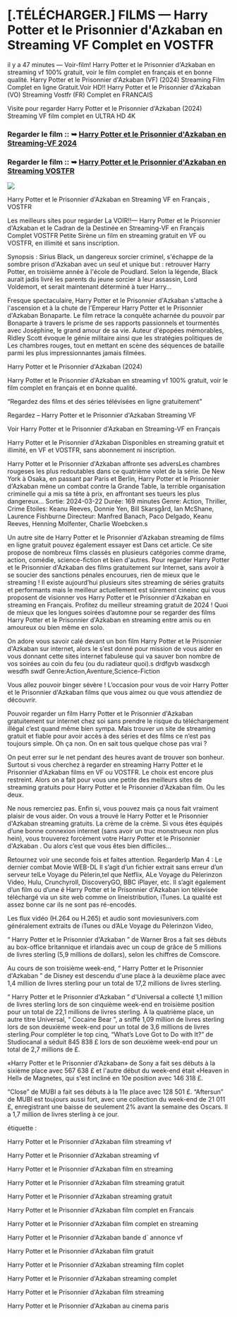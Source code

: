 # [.TÉLÉCHARGER.] FILMS — Harry Potter et le Prisonnier d'Azkaban en Streaming VF Complet en VOSTFR

il y a 47 minutes — Voir-film! Harry Potter et le Prisonnier d'Azkaban en streaming vf 100% gratuit, voir le film complet en français et en bonne qualité. Harry Potter et le Prisonnier d'Azkaban (VF) (2024) Streaming Film Complet en ligne Gratuit.Voir HD!! Harry Potter et le Prisonnier d'Azkaban (VO) Streaming Vostfr (FR) Complet en FRANCAIS

Visite pour regarder Harry Potter et le Prisonnier d'Azkaban (2024) Streaming VF film complet en ULTRA HD 4K

### Regarder le film :: ➥ [Harry Potter et le Prisonnier d'Azkaban en Streaming-VF 2024](https://t.co/yjB02FYyzi)

### Regarder le film :: ➥ [Harry Potter et le Prisonnier d'Azkaban en Streaming VOSTFR](https://t.co/yjB02FYyzi)

<p dir="auto"><a href="https://t.co/yjB02FYyzi" title="PLAYNOW" rel="nofollow"><img src="https://i.imgur.com/jhNGoEt.gif" style="max-width: 100%;"></a></p>

Harry Potter et le Prisonnier d'Azkaban en Streaming VF en Français , VOSTFR

Les meilleurs sites pour regarder La VOIR!!— Harry Potter et le Prisonnier d'Azkaban et le Cadran de la Destinée en Streaming-VF en Français Complet VOSTFR Petite Sirène un film en streaming gratuit en VF ou VOSTFR, en illimité et sans inscription.

Synopsis : Sirius Black, un dangereux sorcier criminel, s'échappe de la sombre prison d'Azkaban avec un seul et unique but : retrouver Harry Potter, en troisième année à l'école de Poudlard. Selon la légende, Black aurait jadis livré les parents du jeune sorcier à leur assassin, Lord Voldemort, et serait maintenant déterminé à tuer Harry...

Fresque spectaculaire, Harry Potter et le Prisonnier d'Azkaban s'attache à l'ascension et à la chute de l'Empereur Harry Potter et le Prisonnier d'Azkaban Bonaparte. Le film retrace la conquête acharnée du pouvoir par Bonaparte à travers le prisme de ses rapports passionnels et tourmentés avec Joséphine, le grand amour de sa vie. Auteur d'épopées mémorables, Ridley Scott évoque le génie militaire ainsi que les stratégies politiques de Les chambres rouges, tout en mettant en scène des séquences de bataille parmi les plus impressionnantes jamais filmées.

Harry Potter et le Prisonnier d'Azkaban (2024)

Harry Potter et le Prisonnier d'Azkaban en streaming vf 100% gratuit, voir le film complet en français et en bonne qualité.

“Regardez des films et des séries télévisées en ligne gratuitement”

Regardez – Harry Potter et le Prisonnier d'Azkaban Streaming VF

Voir Harry Potter et le Prisonnier d'Azkaban en Streaming-VF en Français

Harry Potter et le Prisonnier d'Azkaban Disponibles en streaming gratuit et illimité, en VF et VOSTFR, sans abonnement ni inscription.

Harry Potter et le Prisonnier d'Azkaban affronte ses adversLes chambres rougeses les plus redoutables dans ce quatrième volet de la série. De New York à Osaka, en passant par Paris et Berlin, Harry Potter et le Prisonnier d'Azkaban mène un combat contre la Grande Table, la terrible organisation criminelle qui a mis sa tête à prix, en affrontant ses tueurs les plus dangereux... Sortie: 2024-03-22 Durée: 169 minutes Genre: Action, Thriller, Crime Etoiles: Keanu Reeves, Donnie Yen, Bill Skarsgård, Ian McShane, Laurence Fishburne Directeur: Manfred Banach, Paco Delgado, Keanu Reeves, Henning Molfenter, Charlie Woebcken.s

Un autre site de Harry Potter et le Prisonnier d'Azkaban streaming de films en ligne gratuit pouvez également essayer est Dans cet article. Ce site propose de nombreux films classés en plusieurs catégories comme drame, action, comédie, science-fiction et bien d'autres. Pour regarder Harry Potter et le Prisonnier d'Azkaban des films gratuitement sur Internet, sans avoir à se soucier des sanctions pénales encourues, rien de mieux que le streaming ! Il existe aujourd’hui plusieurs sites streaming de séries gratuits et performants mais le meilleur actuellement est sûrement cineinc qui vous proposent de visionner vos Harry Potter et le Prisonnier d'Azkaban en streaming en Français. Profitez du meilleur streaming gratuit de 2024 ! Quoi de mieux que les longues soirées d’automne pour se regarder des films Harry Potter et le Prisonnier d'Azkaban en streaming entre amis ou en amoureux ou bien même en solo.

On adore vous savoir calé devant un bon film Harry Potter et le Prisonnier d'Azkaban sur internet, alors le s’est donné pour mission de vous aider en vous donnant cette sites internet fabuleuse qui va sauver bon nombre de vos soirées au coin du feu (ou du radiateur quoi).s drdfgvb wasdxcgh wesdfh swdf Genre:Action,Aventure,Science-Fiction

Vous allez pouvoir binger sévère ! L’occasion pour vous de voir Harry Potter et le Prisonnier d'Azkaban films que vous aimez ou que vous attendiez de découvrir.

Pouvoir regarder un film Harry Potter et le Prisonnier d'Azkaban gratuitement sur internet chez soi sans prendre le risque du téléchargement illégal c’est quand même bien sympa. Mais trouver un site de streaming gratuit et fiable pour avoir accès à des séries et des films ce n’est pas toujours simple. Oh ça non. On en sait tous quelque chose pas vrai ?

On peut errer sur le net pendant des heures avant de trouver son bonheur. Surtout si vous cherchez à regarder en streaming Harry Potter et le Prisonnier d'Azkaban films en VF ou VOSTFR. Le choix est encore plus restreint. Alors on a fait pour vous une petite des meilleurs sites de streaming gratuits pour Harry Potter et le Prisonnier d'Azkaban film. Ou les deux.

Ne nous remerciez pas. Enfin si, vous pouvez mais ça nous fait vraiment plaisir de vous aider. On vous a trouvé le Harry Potter et le Prisonnier d'Azkaban streaming gratuits. La crème de la crème. Si vous êtes équipés d’une bonne connexion internet (sans avoir un truc monstrueux non plus hein), vous trouverez forcément votre Harry Potter et le Prisonnier d'Azkaban . Ou alors c’est que vous êtes bien difficiles…

Retournez voir une seconde fois et faites attention. RegarderIp Man 4 : Le dernier combat Movie WEB-DL Il s’agit d’un fichier extrait sans erreur d’un serveur telLe Voyage du Pèlerin,tel que Netflix, ALe Voyage du Pèlerinzon Video, Hulu, Crunchyroll, DiscoveryGO, BBC iPlayer, etc. Il s’agit également d’un film ou d’une é Harry Potter et le Prisonnier d'Azkaban ion télévisée téléchargé via un site web comme on lineistribution, iTunes. La qualité est assez bonne car ils ne sont pas ré-encodés.

Les flux vidéo (H.264 ou H.265) et audio sont moviesunivers.com généralement extraits de iTunes ou d’ALe Voyage du Pèlerinzon Video,

“ Harry Potter et le Prisonnier d'Azkaban ” de Warner Bros a fait ses débuts au box-office britannique et irlandais avec un coup de grâce de 5 millions de livres sterling (5,9 millions de dollars), selon les chiffres de Comscore.

Au cours de son troisième week-end, “ Harry Potter et le Prisonnier d'Azkaban ” de Disney est descendu d'une place à la deuxième place avec 1,4 million de livres sterling pour un total de 17,2 millions de livres sterling.

“ Harry Potter et le Prisonnier d'Azkaban ” d'Universal a collecté 1,1 million de livres sterling lors de son cinquième week-end en troisième position pour un total de 22,1 millions de livres sterling. À la quatrième place, un autre titre Universal, “ Cocaine Bear ”, a sniffé 1,09 million de livres sterling lors de son deuxième week-end pour un total de 3,6 millions de livres sterling.Pour compléter le top cinq, “What’s Love Got to Do with It?” de Studiocanal a séduit 845 838 £ lors de son deuxième week-end pour un total de 2,7 millions de £.

«Harry Potter et le Prisonnier d'Azkaban» de Sony a fait ses débuts à la sixième place avec 567 638 £ et l'autre début du week-end était «Heaven in Hell» de Magnetes, qui s'est incliné en 10e position avec 146 318 £.

“Close” de MUBI a fait ses débuts à la 11e place avec 128 501 £. “Aftersun” de MUBI est toujours aussi fort, avec une collection du week-end de 21 011 £, enregistrant une baisse de seulement 2% avant la semaine des Oscars. Il a 1,7 million de livres sterling à ce jour.

étiquette :

Harry Potter et le Prisonnier d'Azkaban film streaming vf

Harry Potter et le Prisonnier d'Azkaban streaming vf

Harry Potter et le Prisonnier d'Azkaban film en streaming

Harry Potter et le Prisonnier d'Azkaban film streaming gratuit

Harry Potter et le Prisonnier d'Azkaban streaming gratuit

Harry Potter et le Prisonnier d'Azkaban film complet en Francais

Harry Potter et le Prisonnier d'Azkaban film complet en streaming

Harry Potter et le Prisonnier d'Azkaban bande d` annonce vf

Harry Potter et le Prisonnier d'Azkaban film gratuit

Harry Potter et le Prisonnier d'Azkaban streaming film coplet

Harry Potter et le Prisonnier d'Azkaban streaming complet

Harry Potter et le Prisonnier d'Azkaban film streaming

Harry Potter et le Prisonnier d'Azkaban au cinema paris
